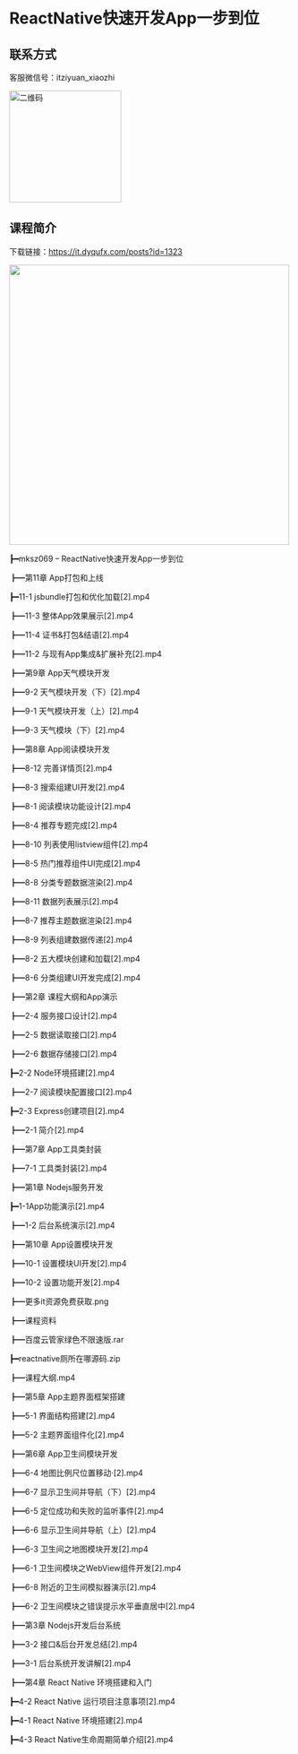 # ReactNative快速开发App一步到位

## 联系方式

客服微信号：itziyuan_xiaozhi

<img src="https://ziyuanyun.oss-cn-guangzhou.aliyuncs.com/common/20240614073449/666b82192834a.jpg" width="200" height="200" alt="二维码">

## 课程简介

下载链接：https://it.dyqufx.com/posts?id=1323

<img src="https://ziyuanyun.oss-cn-guangzhou.aliyuncs.com/yun/20240515153704/664466202f045.jpg" width="500" alt="">

  ┣━mksz069 &#8211; ReactNative快速开发App一步到位

 ┣━第11章 App打包和上线

 ┣━11-1 jsbundle打包和优化加载[2].mp4

 ┣━11-3 整体App效果展示[2].mp4

 ┣━11-4 证书&amp;打包&amp;结语[2].mp4

 ┣━11-2 与现有App集成&amp;扩展补充[2].mp4

 ┣━第9章 App天气模块开发

 ┣━9-2 天气模块开发（下）[2].mp4

 ┣━9-1 天气模块开发（上）[2].mp4

 ┣━9-3 天气模块（下）[2].mp4

 ┣━第8章 App阅读模块开发

 ┣━8-12 完善详情页[2].mp4

 ┣━8-3 搜索组建UI开发[2].mp4

 ┣━8-1 阅读模块功能设计[2].mp4

 ┣━8-4 推荐专题完成[2].mp4

 ┣━8-10 列表使用listview组件[2].mp4

 ┣━8-5 热门推荐组件UI完成[2].mp4

 ┣━8-8 分类专题数据渲染[2].mp4

 ┣━8-11 数据列表展示[2].mp4

 ┣━8-7 推荐主题数据渲染[2].mp4

 ┣━8-9 列表组建数据传递[2].mp4

 ┣━8-2 五大模块创建和加载[2].mp4

 ┣━8-6 分类组建UI开发完成[2].mp4

 ┣━第2章 课程大纲和App演示

 ┣━2-4 服务接口设计[2].mp4

 ┣━2-5 数据读取接口[2].mp4

 ┣━2-6 数据存储接口[2].mp4

 ┣━2-2 Node环境搭建[2].mp4

 ┣━2-7 阅读模块配置接口[2].mp4

 ┣━2-3 Express创建项目[2].mp4

 ┣━2-1 简介[2].mp4

 ┣━第7章 App工具类封装

 ┣━7-1 工具类封装[2].mp4

 ┣━第1章 Nodejs服务开发

 ┣━1-1App功能演示[2].mp4

 ┣━1-2 后台系统演示[2].mp4

 ┣━第10章 App设置模块开发

 ┣━10-1 设置模块UI开发[2].mp4

 ┣━10-2 设置功能开发[2].mp4

 ┣━更多it资源免费获取.png

 ┣━课程资料

 ┣━百度云管家绿色不限速版.rar

 ┣━reactnative厕所在哪源码.zip

 ┣━课程大纲.mp4

 ┣━第5章 App主题界面框架搭建

 ┣━5-1 界面结构搭建[2].mp4

 ┣━5-2 主题界面组件化[2].mp4

 ┣━第6章 App卫生间模块开发

 ┣━6-4 地图比例尺位置移动·[2].mp4

 ┣━6-7 显示卫生间并导航（下）[2].mp4

 ┣━6-5 定位成功和失败的监听事件[2].mp4

 ┣━6-6 显示卫生间并导航（上）[2].mp4

 ┣━6-3 卫生间之地图模块开发[2].mp4

 ┣━6-1 卫生间模块之WebView组件开发[2].mp4

 ┣━6-8 附近的卫生间模拟器演示[2].mp4

 ┣━6-2 卫生间模块之错误提示水平垂直居中[2].mp4

 ┣━第3章 Nodejs开发后台系统

 ┣━3-2 接口&amp;后台开发总结[2].mp4

 ┣━3-1 后台系统开发讲解[2].mp4

 ┣━第4章 React Native 环境搭建和入门

 ┣━4-2 React Native 运行项目注意事项[2].mp4

 ┣━4-1 React Native 环境搭建[2].mp4

 ┣━4-3 React Native生命周期简单介绍[2].mp4

  